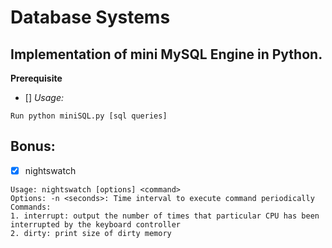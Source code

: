 # Database Systems

## Implementation of mini MySQL Engine in Python.
**Prerequisite**
- []
*Usage:*
```
Run python miniSQL.py [sql queries]
```


## Bonus:
- [x] nightswatch
```
Usage: nightswatch [options] <command>
Options: -n <seconds>: Time interval to execute command periodically
Commands:
1. interrupt: output the number of times that particular CPU has been interrupted by the keyboard controller
2. dirty: print size of dirty memory
```
